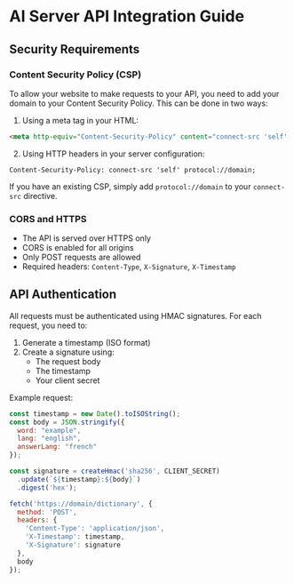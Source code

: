 # AI Server API Integration Guide

## Security Requirements

### Content Security Policy (CSP)

To allow your website to make requests to your API, you need to add your domain to your Content Security Policy. This can be done in two ways:

1. Using a meta tag in your HTML:
```html
<meta http-equiv="Content-Security-Policy" content="connect-src 'self' protocol://domain;">
```

2. Using HTTP headers in your server configuration:
```
Content-Security-Policy: connect-src 'self' protocol://domain;
```

If you have an existing CSP, simply add `protocol://domain` to your `connect-src` directive.

### CORS and HTTPS

- The API is served over HTTPS only
- CORS is enabled for all origins
- Only POST requests are allowed
- Required headers: `Content-Type`, `X-Signature`, `X-Timestamp`

## API Authentication

All requests must be authenticated using HMAC signatures. For each request, you need to:

1. Generate a timestamp (ISO format)
2. Create a signature using:
   - The request body
   - The timestamp
   - Your client secret

Example request:
```javascript
const timestamp = new Date().toISOString();
const body = JSON.stringify({
  word: "example",
  lang: "english",
  answerLang: "french"
});

const signature = createHmac('sha256', CLIENT_SECRET)
  .update(`${timestamp}:${body}`)
  .digest('hex');

fetch('https://domain/dictionary', {
  method: 'POST',
  headers: {
    'Content-Type': 'application/json',
    'X-Timestamp': timestamp,
    'X-Signature': signature
  },
  body
});
```
